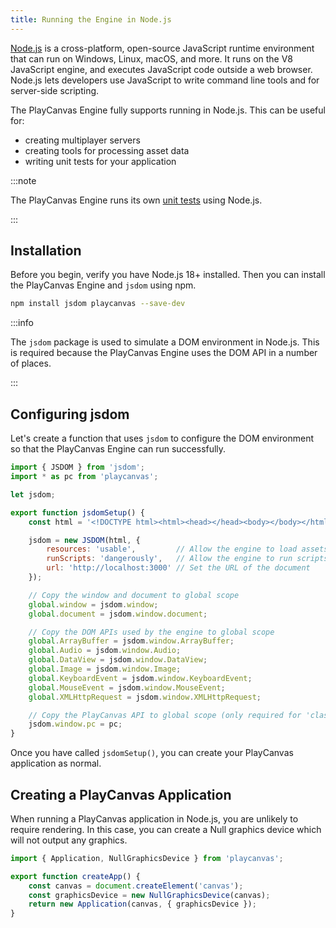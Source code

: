 ```yaml
---
title: Running the Engine in Node.js
---
```


[Node.js](https://nodejs.org/) is a cross-platform, open-source JavaScript runtime environment that can run on Windows, Linux, macOS, and more. It runs on the V8 JavaScript engine, and executes JavaScript code outside a web browser. Node.js lets developers use JavaScript to write command line tools and for server-side scripting.

The PlayCanvas Engine fully supports running in Node.js. This can be useful for:

* creating multiplayer servers
* creating tools for processing asset data
* writing unit tests for your application

:::note

The PlayCanvas Engine runs its own [unit tests](https://github.com/playcanvas/engine/blob/main/test/README.md) using Node.js.

:::

## Installation

Before you begin, verify you have Node.js 18+ installed. Then you can install the PlayCanvas Engine and `jsdom` using npm.

```bash
npm install jsdom playcanvas --save-dev
```

:::info

The `jsdom` package is used to simulate a DOM environment in Node.js. This is required because the PlayCanvas Engine uses the DOM API in a number of places.

:::

## Configuring jsdom

Let's create a function that uses `jsdom` to configure the DOM environment so that the PlayCanvas Engine can run successfully.

```javascript
import { JSDOM } from 'jsdom';
import * as pc from 'playcanvas';

let jsdom;

export function jsdomSetup() {
    const html = '<!DOCTYPE html><html><head></head><body></body></html>';

    jsdom = new JSDOM(html, {
        resources: 'usable',         // Allow the engine to load assets
        runScripts: 'dangerously',   // Allow the engine to run scripts
        url: 'http://localhost:3000' // Set the URL of the document
    });

    // Copy the window and document to global scope
    global.window = jsdom.window;
    global.document = jsdom.window.document;

    // Copy the DOM APIs used by the engine to global scope
    global.ArrayBuffer = jsdom.window.ArrayBuffer;
    global.Audio = jsdom.window.Audio;
    global.DataView = jsdom.window.DataView;
    global.Image = jsdom.window.Image;
    global.KeyboardEvent = jsdom.window.KeyboardEvent;
    global.MouseEvent = jsdom.window.MouseEvent;
    global.XMLHttpRequest = jsdom.window.XMLHttpRequest;

    // Copy the PlayCanvas API to global scope (only required for 'classic' scripts)
    jsdom.window.pc = pc;
}
```

Once you have called `jsdomSetup()`, you can create your PlayCanvas application as normal.

## Creating a PlayCanvas Application

When running a PlayCanvas application in Node.js, you are unlikely to require rendering. In this case, you can create a Null graphics device which will not output any graphics.

```javascript
import { Application, NullGraphicsDevice } from 'playcanvas';

export function createApp() {
    const canvas = document.createElement('canvas');
    const graphicsDevice = new NullGraphicsDevice(canvas);
    return new Application(canvas, { graphicsDevice });
}
```
